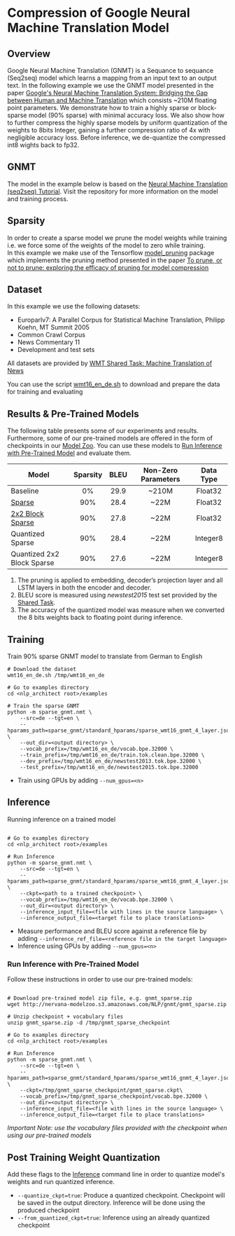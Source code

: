 # Compression of Google Neural Machine Translation Model

## Overview
Google Neural Machine Translation (GNMT) is a Sequance to sequance (Seq2seq) model which learns a mapping from an input text to an output text. In the following example we use the GNMT model presented in the paper [Google's Neural Machine Translation System: Bridging the Gap between Human and Machine Translation](https://arxiv.org/abs/1609.08144) 
which consists ~210M floating point parameters. We demonstrate how to train a highly sparse or block-sparse model (90% sparse) with minimal accuracy loss. We also show how to further compress the highly sparse models by uniform quantization of the weights to 8bits Integer, gaining a further compression ratio of 4x with negligible accuracy loss. Before inference, we de-quantize the compressed int8 wights back to fp32.

## GNMT
The model in the example below is based on the [Neural Machine Translation (seq2seq) Tutorial](https://github.com/tensorflow/nmt). Visit the repository for more information on the model and training process.

## Sparsity
In order to create a sparse model we prune the model weights while training i.e. we force some of the weights of the model to zero while training. \
In this example we make use of the Tensorflow [model_pruning](https://github.com/tensorflow/tensorflow/tree/r1.10/tensorflow/contrib/model_pruning) package which
implements the pruning method presented in the paper [To prune, or not to prune: exploring the efficacy of pruning for model compression](https://arxiv.org/abs/1710.01878)

## Dataset
In this example we use the following datasets:
* Europarlv7: A Parallel Corpus for Statistical Machine Translation, Philipp Koehn, MT Summit
2005
* Common Crawl Corpus
* News Commentary 11
* Development and test sets

All datasets are provided by [WMT Shared Task: Machine Translation of News](http://www.statmt.org/wmt16/translation-task.html)

You can use the script [wmt16_en_de.sh](https://github.com/tensorflow/nmt/blob/master/nmt/scripts/wmt16_en_de.sh) to download and prepare the data for training and evaluating

## Results & Pre-Trained Models
The following table presents some of our experiments and results.
Furthermore, some of our pre-trained models are offered in the form of checkpoints in our [Model Zoo](http://nlp_architect.nervanasys.com/model_zoo.html).
You can use these models to [Run Inference with Pre-Trained Model](#run-inference-with-pre-trained-model) and evaluate them.

| Model                      | Sparsity | BLEU| Non-Zero Parameters | Data Type |
|----------------------------|:--------:|:----:|:-------------------:|:---------:|
| Baseline                   |    0%    | 29.9 |        ~210M        |  Float32  |
| [Sparse](http://nervana-modelzoo.s3.amazonaws.com/NLP/gnmt/gnmt_sparse.zip)                     |    90%   | 28.4 |         ~22M        |  Float32  |
| [2x2 Block Sparse](http://nervana-modelzoo.s3.amazonaws.com/NLP/gnmt/gnmt_blocksparse2x2.zip)           |    90%   | 27.8 |         ~22M        |  Float32  |
| Quantized Sparse           |    90%   | 28.4 |         ~22M        |  Integer8 |
| Quantized 2x2 Block Sparse |    90%   | 27.6 |         ~22M        |  Integer8 |

1. The pruning is applied to embedding, decoder’s projection layer and all LSTM layers in both the encoder and decoder.
2. BLEU score is measured using *newstest2015* test set provided by the [Shared Task](http://www.statmt.org/wmt16/translation-task.html).
3. The accuracy of the quantized model was measure when we converted the 8 bits weights back to floating point during inference.    

## Training
Train 90% sparse GNMT model to translate from German to English

```    
# Download the dataset
wmt16_en_de.sh /tmp/wmt16_en_de

# Go to examples directory
cd <nlp_architect root>/examples

# Train the sparse GNMT
python -m sparse_gnmt.nmt \
    --src=de --tgt=en \
    --hparams_path=sparse_gnmt/standard_hparams/sparse_wmt16_gnmt_4_layer.json \
    --out_dir=<output directory> \
    --vocab_prefix=/tmp/wmt16_en_de/vocab.bpe.32000 \
    --train_prefix=/tmp/wmt16_en_de/train.tok.clean.bpe.32000 \
    --dev_prefix=/tmp/wmt16_en_de/newstest2013.tok.bpe.32000 \
    --test_prefix=/tmp/wmt16_en_de/newstest2015.tok.bpe.32000
```

* Train using GPUs by adding `--num_gpus=<n>`

## Inference
Running inference on a trained model

```

# Go to examples directory
cd <nlp_architect root>/examples

# Run Inference
python -m sparse_gnmt.nmt \
    --src=de --tgt=en \
    --hparams_path=sparse_gnmt/standard_hparams/sparse_wmt16_gnmt_4_layer.json \
    --ckpt=<path to a trained checkpoint> \
    --vocab_prefix=/tmp/wmt16_en_de/vocab.bpe.32000 \
    --out_dir=<output directory> \
    --inference_input_file=<file with lines in the source language> \
    --inference_output_file=<target file to place translations>
```

* Measure performance and BLEU score against a reference file by adding `--inference_ref_file=<reference file in the target language>`
* Inference using GPUs by adding `--num_gpus=<n>`

### Run Inference with Pre-Trained Model
Follow these instructions in order to use our pre-trained models:

```

# Download pre-trained model zip file, e.g. gnmt_sparse.zip
wget http://nervana-modelzoo.s3.amazonaws.com/NLP/gnmt/gnmt_sparse.zip

# Unzip checkpoint + vocabulary files
unzip gnmt_sparse.zip -d /tmp/gnmt_sparse_checkpoint

# Go to examples directory
cd <nlp_architect root>/examples

# Run Inference
python -m sparse_gnmt.nmt \
    --src=de --tgt=en \
    --hparams_path=sparse_gnmt/standard_hparams/sparse_wmt16_gnmt_4_layer.json \
    --ckpt=/tmp/gnmt_sparse_checkpoint/gnmt_sparse.ckpt\
    --vocab_prefix=/tmp/gnmt_sparse_checkpoint/vocab.bpe.32000 \
    --out_dir=<output directory> \
    --inference_input_file=<file with lines in the source language> \
    --inference_output_file=<target file to place translations>
```

*Important Note: use the vocabulary files provided with the checkpoint when using our pre-trained models*

## Post Training Weight Quantization
Add these flags to the [Inference](#inference) command line in order to quantize model's weights and run quantized inference.

* `--quantize_ckpt=true`: Produce a quantized checkpoint. Checkpoint will be saved in the output directory. Inference will be done using the produced checkpoint
* `--from_quantized_ckpt=true`: Inference using an already quantized checkpoint
